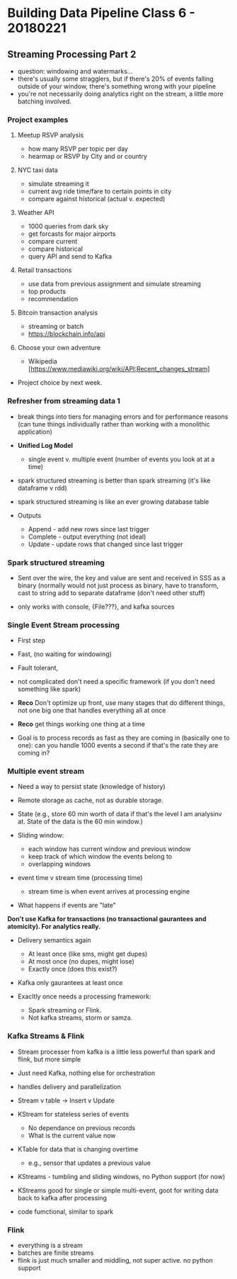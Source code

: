 Building Data Pipeline Class 6 - 20180221
=========================================


## Streaming Processing Part 2

- question: windowing and watermarks...
- there's usually some stragglers, but if there's 20% of events falling outside of your window, there's something wrong with your pipeline
- you're not necessarily doing analytics right on the stream, a little more batching involved.


### Project examples

1. Meetup RSVP analysis
	- how many RSVP per topic per day
	- hearmap or RSVP by City and or country

2. NYC taxi data
	- simulate streaming it
	- current avg ride time/fare to certain points in city
	- compare against historical (actual v. expected)

3. Weather API
	- 1000 queries from dark sky
	- get forcasts for major airports
	- compare current
	- compare historical
	- query API and send to Kafka

4. Retail transactions
	- use data from previous assignment and simulate streaming
	- top products
	- recommendation

5. Bitcoin transaction analysis
	- streaming or batch
	- https://blockchain.info/api

6. Choose your own adventure
	- Wikipedia [https://www.mediawiki.org/wiki/API:Recent_changes_stream]

- Project choice by next week.


### Refresher from streaming data 1

- break things into tiers for managing errors and for performance reasons (can tune things individually rather than working with a monolithic application)
- **Unified Log Model**
	- single event v. multiple event (number of events you look at at a time)

- spark structured streaming is better than spark streaming (it's like dataframe v rdd)
- spark structured streaming is like an ever growing database table

- Outputs
	- Append - add new rows since last trigger
	- Complete - output everything (not ideal)
	- Update - update rows that changed since last trigger

### Spark structured streaming

- Sent over the wire, the key and value are sent and received in SSS as a binary (normally would not just process as binary, have to transform, cast to string add to separate dataframe (don't need other stuff)

- only works with console, {File???}, and kafka sources


### Single Event Stream processing

- First step
- Fast, (no waiting for windowing)
- Fault tolerant, 
- not complicated don't need a specific framework (if you don't need something like spark)

- **Reco** Don't optimize up front, use many stages that do different things, not one big one that handles everything all at once
- **Reco** get things working one thing at a time
- Goal is to process records as fast as they are coming in (basically one to one): can you handle 1000 events a second if that's the rate they are coming in?

### Multiple event stream

- Need a way to persist state (knowledge of history)
- Remote storage as cache, not as durable storage.
- State (e.g., store 60 min worth of data if that's the level I am analysinv at. State of the data is the 60 min window.)

- Sliding window:
	- each window has current window and previous window
	- keep track of which window the events belong to
	- overlapping windows

- event time v stream time (processing time)
	- stream time is when event arrives at processing engine

- What happens if events are "late"

**Don't use Kafka for transactions (no transactional gaurantees and atomicity). For analytics really.**


- Delivery semantics again
	- At least once (like sms, might get dupes)
	- At most once (no dupes, might lose)
	- Exactly once (does this exist?)

- Kafka only gaurantees at least once
- Exacltly once needs a processing framework:
	- Spark streaming or Flink.
	- Not kafka streams, storm or samza.

### Kafka Streams & Flink

- Stream processer from kafka is a little less powerful than spark and flink, but more simple
- Just need Kafka, nothing else for orchestration
- handles delivery and parallelization
- Stream v table -> Insert v Update
- KStream for stateless series of events
	- No dependance on previous records
	- What is the current value now
- KTable for data that is changing overtime
	- e.g., sensor that updates a previous value

- KStreams - tumbling and sliding windows, no Python support (for now)
- KStreams good for single or simple multi-event, goot for writing data back to kafka after processing
- code fumctional, similar to spark

### Flink

- everything is  a stream
- batches are finite streams
- flink is just much smaller and middling, not super active. no python support